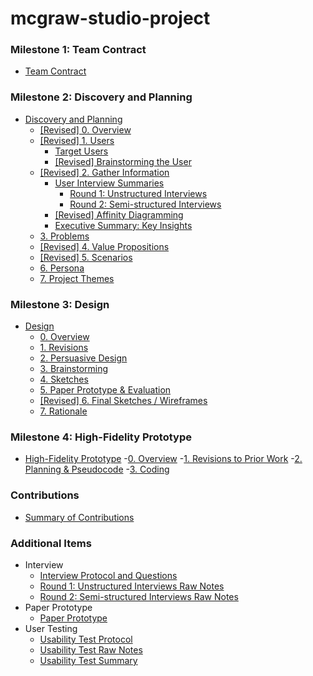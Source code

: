 # mcgraw-studio-project

### Milestone 1: Team Contract
- [Team Contract](documents/team-contract.md)

### Milestone 2: Discovery and Planning
- [Discovery and Planning](documents/discovery-and-planning.md#milestone-2-discovery-and-planning)
    - [[Revised] 0. Overview](documents/discovery-and-planning.md#revised-0-overview)
    - [[Revised] 1. Users](documents/discovery-and-planning.md#revised-1-users)
        - [Target Users](documents/discovery-and-planning.md#target-users)
        - [[Revised] Brainstorming the User](documents/discovery-and-planning.md#revised-brainstorming-the-user)
    - [[Revised] 2. Gather Information](documents/discovery-and-planning.md#revised-2-gather-information)
        - [User Interview Summaries](documents/discovery-and-planning.md#user-interview-summaries)
            - [Round 1: Unstructured Interviews](documents/discovery-and-planning.md#user-interview-summaries)
            - [Round 2: Semi-structured Interviews](documents/discovery-and-planning.md#user-interview-summaries)
        - [[Revised] Affinity Diagramming](documents/discovery-and-planning.md#revised-affinity-diagramming)
        - [Executive Summary: Key Insights](documents/discovery-and-planning.md#executive-summary-key-insights)
    - [3. Problems](documents/discovery-and-planning.md#3-problems)
    - [[Revised] 4. Value Propositions](documents/discovery-and-planning.md#revised-4-value-propositions)
    - [[Revised] 5. Scenarios](documents/discovery-and-planning.md#revised-5-scenarios)
    - [6. Persona](documents/discovery-and-planning.md#6-persona)
    - [7. Project Themes](documents/discovery-and-planning.md#7-project-themes)

### Milestone 3: Design
- [Design](documents/design.md#milestone-3-design)
    - [0. Overview](documents/design.md#overview)
    - [1. Revisions](documents/design.md#revisions)
    - [2. Persuasive Design](documents/design.md#persuasive-design)
    - [3. Brainstorming](documents/design.md#brainstorming)
    - [4. Sketches](documents/design.md#sketches)
    - [5. Paper Prototype & Evaluation](documents/design.md#paper-prototype)
    - [[Revised] 6. Final Sketches / Wireframes](documents/design.md#final-sketches)
    - [7. Rationale](documents/design.md#rationale)

### Milestone 4: High-Fidelity Prototype
- [High-Fidelity Prototype](documents/high-fidelity-prototype.md#milestone-4-high-fidelity-prototype)
    -[0. Overview](documents/high-fidelity-prototype.md#0-overview)
    -[1. Revisions to Prior Work](documents/high-fidelity-prototype.md#1-revisions-to-prior-work)
    -[2. Planning & Pseudocode](documents/high-fidelity-prototype.md#2-planning-&-pseudocode)
    -[3. Coding](documents/high-fidelity-prototype.md#3-coding)

### Contributions 
- [Summary of Contributions](documents/contributions-summary.md)

### Additional Items
- Interview
    - [Interview Protocol and Questions](documents/interview/interview-protocal-questions.md)
    - [Round 1: Unstructured Interviews Raw Notes](documents/interview/round-1-interview-notes.md)
    - [Round 2: Semi-structured Interviews Raw Notes](documents/interview/round-2-interview-notes.md)
- Paper Prototype
    - [Paper Prototype](documents/paper-prototype.md)
- User Testing
    - [Usability Test Protocol](documents/user-testing/usability-test-protocol.md)
    - [Usability Test Raw Notes](documents/user-testing/usability-test-raw-notes.md)
    - [Usability Test Summary](documents/user-testing/usability-test-summary.md)
